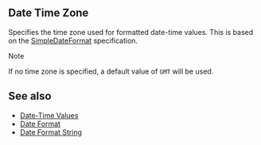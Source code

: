 Date Time Zone
--------------
Specifies the time zone used for formatted date-time values. This is based on the [SimpleDateFormat](https://docs.oracle.com/javase/7/docs/api/java/text/SimpleDateFormat.html#rfc822timezone) specification.

> [!NOTE]
> If no time zone is specified, a default value of `GMT` will be used.

See also
--------
- [Date-Time Values](../tips/datetimes.md)
- [Date Format](dateformat.md)
- [Date Format String](dateformatstring.md)